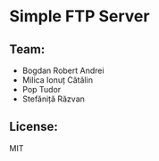 Simple FTP Server
=====

Team:
----
* Bogdan Robert Andrei
* Milica Ionuț Cătălin
* Pop Tudor
* Stefăniță Răzvan


License:
-----
MIT
